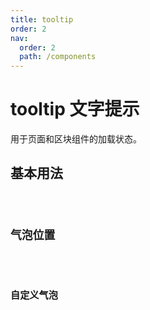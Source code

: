 ```yaml
---
title: tooltip
order: 2
nav:
  order: 2
  path: /components
---
```


# tooltip 文字提示

用于页面和区块组件的加载状态。

## 基本用法

<code src="./demos/base.tsx"/>

## 气泡位置

<code src="./demos/placement.tsx"/>

## 自定义气泡

<code src="./demos/customTitle.tsx"/>

<API></API>

